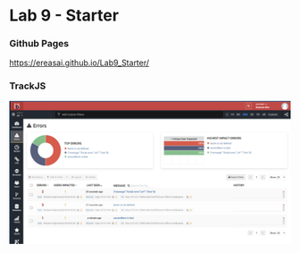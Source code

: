 # Lab 9 - Starter
### Github Pages
https://ereasai.github.io/Lab9_Starter/
### TrackJS
![Track JS reporting side](TrackJS-reporting-side.png)
